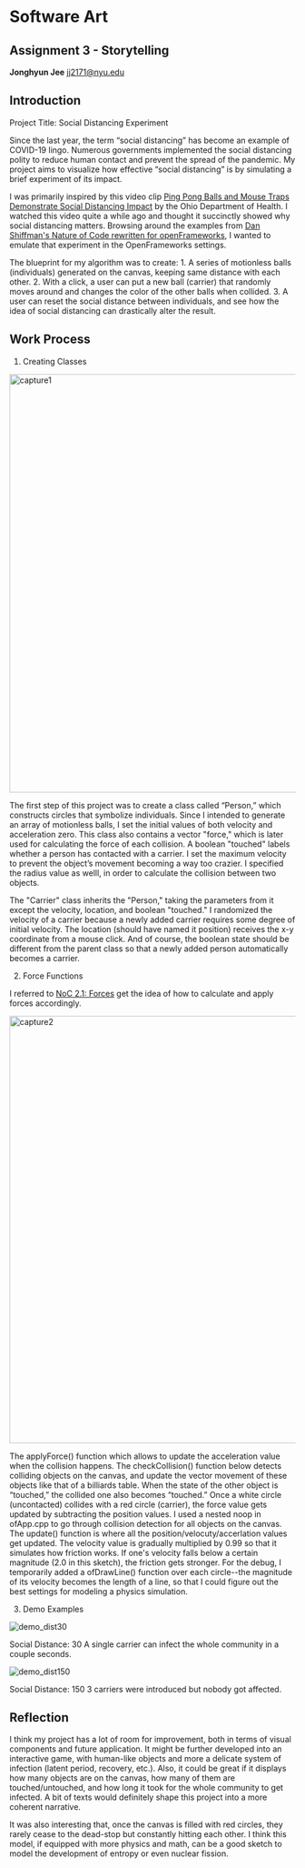 # Software Art

## Assignment 3 - Storytelling

**Jonghyun Jee**
jj2171@nyu.edu

## Introduction

Project Title: Social Distancing Experiment

Since the last year, the term “social distancing” has become an example of COVID-19 lingo. Numerous governments implemented the social distancing polity to reduce human contact and prevent the spread of the pandemic. My project aims to visualize how effective “social distancing” is by simulating a brief experiment of its impact.

I was primarily inspired by this video clip [Ping Pong Balls and Mouse Traps Demonstrate Social Distancing Impact](https://youtu.be/YxVxc6ccqtQ) by the Ohio Department of Health. I watched this video quite a while ago and thought it succinctly showed why social distancing matters. Browsing around the examples from [Dan Shiffman's Nature of Code rewritten for openFrameworks](https://github.com/superartificial/Nature-Of-Code-Open-Frameworks-Port/tree/master/Nature%20Of%20Code%20OF), I wanted to emulate that experiment in the OpenFrameworks settings. 

The blueprint for my algorithm was to create: 1. A series of motionless balls (individuals) generated on the canvas, keeping same distance with each other. 2. With a click, a user can put a new ball (carrier) that randomly moves around and changes the color of the other balls when collided. 3. A user can reset the social distance between individuals, and see how the idea of social distancing can drastically alter the result.

## Work Process

1. Creating Classes

<img width="736" alt="capture1" src="https://user-images.githubusercontent.com/50460806/116861526-31e56880-ac3e-11eb-852e-6ef4be14c908.png">

The first step of this project was to create a class called “Person,” which constructs circles that symbolize individuals. Since I intended to generate an array of motionless balls, I set the initial values of both velocity and acceleration zero. This class also contains a vector "force," which is later used for calculating the force of each collision. A boolean "touched" labels whether a person has contacted with a carrier. I set the maximum velocity to prevent the object’s movement becoming a way too crazier. I specified the radius value as welll, in order to calculate the collision between two objects. 

The "Carrier" class inherits the "Person," taking the parameters from it except the velocity, location, and boolean "touched." I randomized the velocity of a carrier because a newly added carrier requires some degree of initial velocity. The location (should have named it position) receives the x-y coordinate from a mouse click. And of course, the boolean state should be different from the parent class so that a newly added person automatically becomes a carrier.

2. Force Functions

I referred to [NoC 2.1: Forces](https://github.com/superartificial/Nature-Of-Code-Open-Frameworks-Port/tree/master/Nature%20Of%20Code%20OF/NOC2_1__Forces) get the idea of how to calculate and apply forces accordingly. 

<img width="752" alt="capture2" src="https://user-images.githubusercontent.com/50460806/116863037-a4574800-ac40-11eb-9a06-3112dd55886a.png">

The applyForce() function which allows to update the acceleration value when the collision happens. The checkCollision() function below detects colliding objects on the canvas, and update the vector movement of these objects like that of a billiards table. When the state of the other object is “touched,” the collided one  also becomes “touched.” Once a white circle (uncontacted) collides with a red circle (carrier), the force value gets updated by subtracting the position values. I used a nested noop in ofApp.cpp to go through collision detection for all objects on the canvas. The update() function is where all the position/velocuty/accerlation values get updated. The velocity value is gradually multiplied by 0.99 so that it simulates how friction works. If one's velocity falls below a certain magnitude (2.0 in this sketch), the friction gets stronger. For the debug, I temporarily added a ofDrawLine() function over each circle--the magnitude of its velocity becomes the length of a line, so that I could figure out the best settings for modeling a physics simulation.

3. Demo Examples

![demo_dist30](https://user-images.githubusercontent.com/50460806/116992991-cff63300-ad11-11eb-97fd-8f00aa1e14d6.gif)

Social Distance: 30
A single carrier can infect the whole community in a couple seconds.

![demo_dist150](https://user-images.githubusercontent.com/50460806/116993082-ef8d5b80-ad11-11eb-8679-c49505a4950c.gif)

Social Distance: 150
3 carriers were introduced but nobody got affected.


## Reflection

I think my project has a lot of room for improvement, both in terms of visual components and future application. It might be further developed into an interactive game, with human-like objects and more a delicate system of infection (latent period, recovery, etc.). Also, it could be great if it displays how many objects are on the canvas, how many of them are touched/untouched, and how long it took for the whole community to get infected. A bit of texts would definitely shape this project into a more coherent narrative.

It was also interesting that, once the canvas is filled with red circles, they rarely cease to the dead-stop but constantly hitting each other. I think this model, if equipped with more physics and math, can be a good sketch to model the development of entropy or even nuclear fission.

